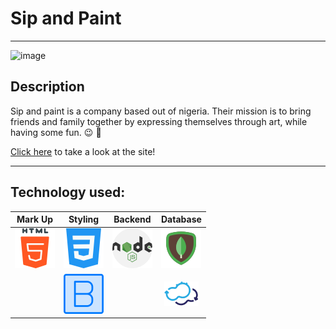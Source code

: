 # Sip and Paint

---

![image](public/images/forReadme.png)

## Description

Sip and paint is a company based out of nigeria. Their mission is to bring friends and family together by expressing themselves through art, while having some fun. :wink: :beer:

[Click here](https://sipandpaint.herokuapp.com/) to take a look at the site!

---

## Technology used:

|                    Mark Up                    |                     Styling                     |                   Backend                    |                    Database                     |
| :-------------------------------------------: | :---------------------------------------------: | :------------------------------------------: | :---------------------------------------------: |
| ![image](public/images/forReadme/html-55.png) |   ![image](public/images/forReadme/css-3.png)   | ![image](public/images/forReadme/nodejs.png) |  ![image](public/images/forReadme/mongodb.png)  |
|                                               | ![image](public/images/forReadme/bootstrap.png) |                                              | ![image](public/images/forReadme/cloudify1.png) |
